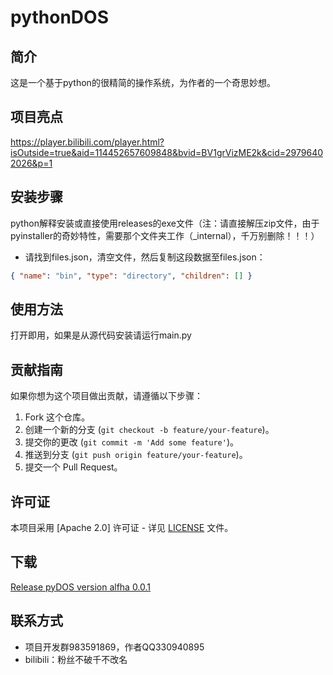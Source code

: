 # pythonDOS

## 简介

这是一个基于python的很精简的操作系统，为作者的一个奇思妙想。

## 项目亮点

https://player.bilibili.com/player.html?isOutside=true&aid=114452657609848&bvid=BV1grVizME2k&cid=29796402026&p=1

## 安装步骤

python解释安装或直接使用releases的exe文件（注：请直接解压zip文件，由于pyinstaller的奇妙特性，需要那个文件夹工作（_internal），千万别删除！！！）
- 请找到files.json，清空文件，然后复制这段数据至files.json：
```json
{ "name": "bin", "type": "directory", "children": [] }
```

## 使用方法

打开即用，如果是从源代码安装请运行main.py

## 贡献指南

如果你想为这个项目做出贡献，请遵循以下步骤：

1. Fork 这个仓库。
2. 创建一个新的分支 (`git checkout -b feature/your-feature`)。
3. 提交你的更改 (`git commit -m 'Add some feature'`)。
4. 推送到分支 (`git push origin feature/your-feature`)。
5. 提交一个 Pull Request。

## 许可证

本项目采用 [Apache 2.0] 许可证 - 详见 [LICENSE](LICENSE) 文件。

## 下载
<a href = "https://github.com/user464664649464/pyDOS/releases/tag/release">Release pyDOS version alfha 0.0.1</a>

## 联系方式
- 项目开发群983591869，作者QQ330940895
- bilibili：粉丝不破千不改名

